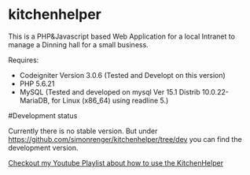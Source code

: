 # kitchenhelper
This is a PHP&amp;Javascript based Web Application for a local Intranet to manage a Dinning hall for a small business.

Requires:
- Codeigniter Version 3.0.6 (Tested and Developt on this version)
- PHP 5.6.21
- MySQL (Tested and developed on mysql  Ver 15.1 Distrib 10.0.22-MariaDB, for Linux (x86_64) using readline 5.)

#Development status

Currently there is no stable version. But under https://github.com/simonrenger/kitchenhelper/tree/dev you can find the development version.

[Checkout my Youtube Playlist about how to use the KitchenHelper](https://www.youtube.com/playlist?list=PLGoDOLiqZyl9iLZ7Vn_ugIqQmeAh2rPnG)
